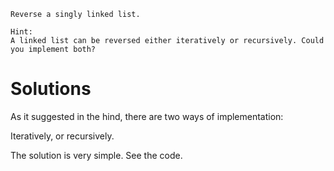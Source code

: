 	Reverse a singly linked list.

	Hint:
	A linked list can be reversed either iteratively or recursively. Could you implement both?

# Solutions

As it suggested in the hind, there are two ways of implementation:

Iteratively, or recursively.

The solution is very simple. See the code.